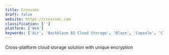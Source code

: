 ```yaml
---
title: Crosssec
draft: false 
website: https://crosssec.com
classification: ['']
platform: ['Web']
keywords: ['Air', 'Backblaze B2 Cloud Storage', 'Blaze', 'Capsule', 'CloudMounter', 'CostStorage', 'Cryptee', 'DeskConnect', 'FYI Desktop', 'Jumpshare for Windows', 'Lima', 'Maestrano', 'Mountain Duck', 'SIXA', 'Sally', 'ShareOn', 'odrive']
---
```

Cross-platform cloud storage solution with unique encryption